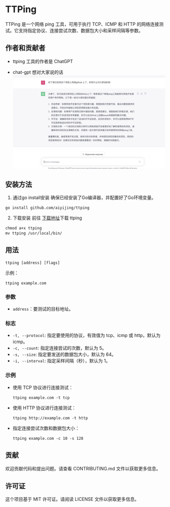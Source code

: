 

# TTPing

TTPing 是一个网络 ping 工具，可用于执行 TCP、ICMP 和 HTTP 的网络连接测试。它支持指定协议、连接尝试次数、数据包大小和采样间隔等参数。

## 作者和贡献者

- ttping 工具的作者是 ChatGPT

- chat-gpt 想对大家说的话
  ![示例图片](./chat-gpt-to-say.jpg)

## 安装方法

1. 通过go install安装
确保已经安装了Go编译器，并配置好了Go环境变量。
```shell
go install github.com/aiyijing/ttping
```
2. 下载安装
前往 [下载地址](https://github.com/aiyijing/ttping/releases)下载 ttping
```shell
chmod a+x ttping
mv ttping /usr/local/bin/
```


## 用法

```shell
ttping [address] [flags]
```

示例：

```shell
ttping example.com
```

### 参数

- `address`：要测试的目标地址。

### 标志

- `-t, --protocol`: 指定要使用的协议，有效值为 tcp、icmp 或 http，默认为 icmp。
- `-c, --count`: 指定连接尝试的次数，默认为 5。
- `-s, --size`: 指定要发送的数据包大小，默认为 64。
- `-i, --interval`: 指定采样间隔（秒），默认为 1。

### 示例

- 使用 TCP 协议进行连接测试：

  ```shell
  ttping example.com -t tcp
  ```

- 使用 HTTP 协议进行连接测试：

  ```shell
  ttping http://example.com -t http
  ```

- 指定连接尝试次数和数据包大小：

  ```shell
  ttping example.com -c 10 -s 128
  ```

## 贡献

欢迎贡献代码和提出问题。请查看 CONTRIBUTING.md 文件以获取更多信息。

## 许可证

这个项目基于 MIT 许可证。请阅读 LICENSE 文件以获取更多信息。